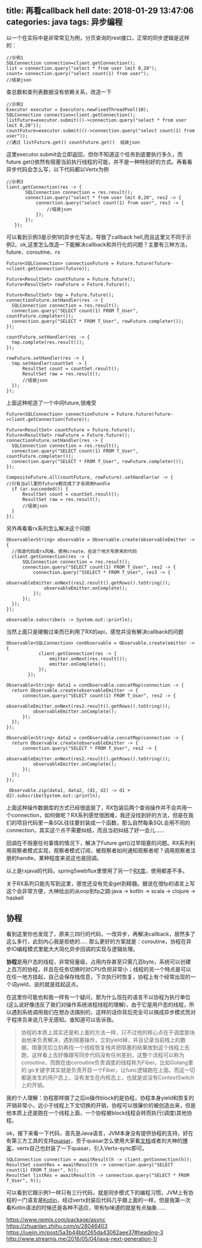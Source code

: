 title: 再看callback hell
date: 2018-01-29 13:47:06
categories: java
tags: 异步编程
---
以一个在实际中是非常常见为例，分页查询的rest接口，正常的同步逻辑是这样的：<!--more-->

```
//示例1
SQLConnection connection=client.getConnection();
list = connection.query("select * from user lmit 0,20");
count= connection.query("select count(1) from user");
//组装json
```
查总数和查列表数据没有依赖关系，改造一下

```
//示例2
Executor executor = Executors.newFixedThreadPool(10);
SQLConnection connection=client.getConnection();
listFuture=executor.submit(()->connection.query("select * from user lmit 0,20"));
countFuture=executor.submit(()->connection.query("select count(1) from user"));
//通过 listFuture.get() countFuture.get()  组装json
```
这里executor.submit会立即返回，但你不知道这个任务到底要执行多久，而future.get()依然有阻塞当前执行线程的可能，并不是一种特别好的方式。再看看异步代码会怎么写，以下代码都以Vertx为例

```
//示例3
lient.getConnection(res -> {
       SQLConnection connection = res.result();
       connection.query("select * from user lmit 0,20", res2 -> {
           connection.query("select count(1) from user", res3 -> {
               //组装json
           });
       });
   });
```
可以看到示例3是示例1的异步化写法，导致了callback hell,而且这里又不同于示例2。ok,这里怎么改造一下能解决callback和并行化的问题？主要有三种方法，future、coroutine、rx

```
Future<SQLConnection> connectionFuture = Future.future(future->client.getConnection(future));

Future<ResultSet> countFuture = Future.future();
Future<ResultSet> rowFuture = Future.future();

Future<ResultSet> tmp = Future.future();
connectionFuture.setHandler(res -> {
  SQLConnection connection = res.result();
  connection.query("SELECT count(1) FROM T_User", countFuture.completer());
  connection.query("SELECT * FROM T_User", rowFuture.completer());
});

countFuture.setHandler(res -> {
  tmp.complete(res.result());
});

rowFuture.setHandler(res -> {
  tmp.setHandler(countSet -> {
      ResultSet count = countSet.result();
      ResultSet raw = res.result();
      //组装json
  });
});
```
上面这种呢造了一个中间future,很难受

```
Future<SQLConnection> connectionFuture = Future.future(future->client.getConnection(future));

Future<ResultSet> countFuture = Future.future();
Future<ResultSet> rowFuture = Future.future();
connectionFuture.setHandler(res -> {
  SQLConnection connection = res.result();
  connection.query("SELECT count(1) FROM T_User", countFuture.completer());
  connection.query("SELECT * FROM T_User", rowFuture.completer());
});

CompositeFuture.all(countFuture, rowFuture).setHandler(ar -> {
//只有当all里的future都完成了才会调用handle
  if (ar.succeeded()) {
      ResultSet count = countSet.result();
      ResultSet raw = res.result();
      //组装json
  }
});
```
另外再看看rx系列怎么解决这个问题

```
Observable<String> observable = Observable.create(observableEmitter -> {
  //改造代码成rx风格，使用create，在这个地方写原来的代码
  client.getConnection(res -> {
      SQLConnection connection = res.result();
      connection.query("SELECT count(1) FROM T_User", res2 -> {
          connection.query("SSELECT * FROM T_User", res3 -> {
              observableEmitter.onNext(res2.result().getRows().toString());
              observableEmitter.onComplete();
          });
      });
  });
});

observable.subscribe(s -> System.out::println);
```
当然上面只是硬搬过来而已利用了RX的api，感觉并没有解决callback的问题

```
Observable<SQLConnection> conObservable = Observable.create(emitter -> {
            client.getConnection(res -> {
                emitter.onNext(res.result());
                emitter.onComplete();
            });
        });

Observable<String> data1 = conObservable.concatMap(connection -> {
  return Observable.create(observableEmitter -> {
      connection.query("SELECT count(1) FROM T_User", res2 -> {
          observableEmitter.onNext(res2.result().getRows().toString());
          observableEmitter.onComplete();
      });
  });
});

Observable<String> data2 = conObservable.concatMap(connection -> {
  return Observable.create(observableEmitter -> {
      connection.query("SELECT * FROM T_User", res2 -> {
          observableEmitter.onNext(res2.result().getRows().toString());
          observableEmitter.onComplete();
      });
  });
});

 Observable.zip(data1, data2, (d1, d2) -> d1 + d2).subscribe(System.out::println);
```
上面这种操作数据库的方式已经很底层了，RX包装后两个查询操作并不会共用一个connection，如何做呢？RX系列感觉很困难，我还没找到好的方法，但是在我们的项目代码里一条SQL往往要封装成一个函数，那么自然每条SQL会用不同的connection，其实这个点不需要纠结，而且当初纠结了好一会儿......

回调在不阻塞任何事情的情况下，解决了Future.get()过早阻塞的问题。RX系列利用观察者模式实现，观察者模式订阅，被观察者如何通知观察者呢？调用观察者注册的handle，某种程度来说这也是回调。

以上是rxjava的代码，spring5webflux里使用了另一个[RX库](http://projectreactor.io/docs/core/release/reference)，使用都差不多。

关于RX系列只能先写到这里，感觉还没有完全get到精髓。据说在很fp的语言上写这个会非常方便，大神给出的从oop到fp之路:java -> kotlin -> scala -> clojure -> haskell

## 协程
看到这里你也发现了，原来三四行的代码，一改异步，再解决callback，居然多了这么多行，此刻内心我是拒绝的.....
那么更好的方案就是：coroutine，协程在异步IO编程模式里能大大简化异步回调的实现与逻辑处理。

**协程**是用户态的线程，非常轻量级，占用内存甚至只需几百byte，系统可以创建上百万的协程，并且在任务切换时对CPU负担非常小；线程的另一个特点是可以在任一地方挂起，自己会保存栈信息，下次执行时恢复，协程上有个经常出现的一个词yield，说的就是挂起这点。

在这里你可能也和我一样有一个疑问，那为什么现在的语言不以协程为执行单位(这么说好像违反了我们对操作系统进程线程的理解)，由于它是用户态的线程，所以遇到系统调用我们在想办法搞别的，这样的话你背后完全可以搞成异步模式而对于程序员来说几乎无感知。谁知道可以告诉我。


>协程的本质上其实还是和上面的方法一样，只不过他的核心点在于调度那块由他来负责解决，遇到阻塞操作，立刻yield掉，并且记录当前栈上的数据，阻塞完后立刻再找一个线程恢复栈并把阻塞的结果放到这个线程上去跑，这样看上去好像跟写同步代码没有任何差别，这整个流程可以称为coroutine，而跑在由coroutine负责调度的线程称为Fiber。比如Golang里的 go关键字其实就是负责开启一个Fiber，让func逻辑跑在上面。而这一切都是发生的用户态上，没有发生在内核态上，也就是说没有ContextSwitch上的开销。

我的个人理解：协程那样搞了之后io操作block的是协程，协程本身yield和恢复的开销非常小，远小于线程上下文切换的开销，协程可以很廉价的被创造出来，但是他本质上还是跑在一个线程上面，一个协程被block线程会转而执行(调度)其他协程。

ok，接下来看一下代码，首先是Java语言，JVM本身没有提供协程的支持，好在有第三方工具的支持[quasar](https://github.com/puniverse/quasar)，至于quasar怎么使用大家看[文档](http://docs.paralleluniverse.co/quasar/)或者刘大神的[博客](http://www.streamis.me/2016/05/04/java-next-generation-1/)，vertx自己也封装了一下quasar，引入Vertx-sync即可。

```
SQLConnection connection = awaitResult(h -> client.getConnection(h));
ResultSet countRes = awaitResult(h -> connection.query("SELECT count(1) FROM T_User", h));
ResultSet listRes = awaitResult(h -> connection.query("SELECT * FROM T_User", h));
```
可以看到它跟示例1一样只有三行代码，就是同步模式下的编程习惯。JVM上有协程的一门语言是[Kotlin](https://www.kotlincn.net/docs/reference/)，经过vertx封装后代码几乎跟上面的一样，但是我第一次看Kotlin语法的时候还是各种不适应，带有fp味道的就是有点抽象......

https://www.npmjs.com/package/async
https://zhuanlan.zhihu.com/p/28046403
https://juejin.im/post/5a3b44bbf265da43062aee37#heading-3
http://www.streamis.me/2016/05/04/java-next-generation-1/



